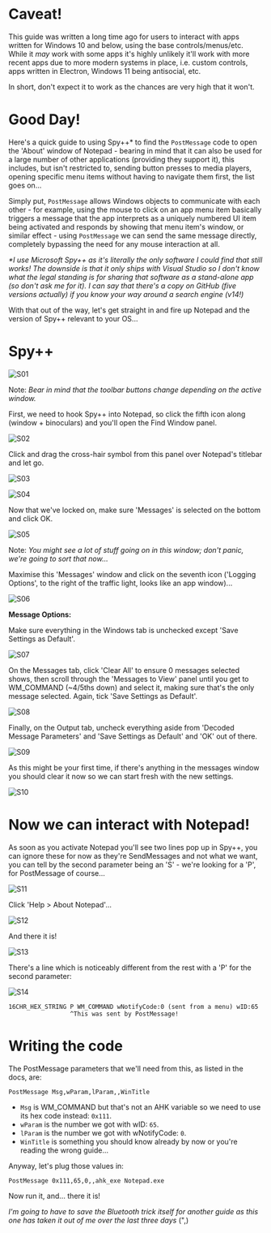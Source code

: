 # Caveat!

This guide was written a long time ago for users to interact with apps written for Windows 10 and below, using the base controls/menus/etc. While it *may* work with some apps it's highly unlikely it'll work with more recent apps due to more modern systems in place, i.e. custom controls, apps written in Electron, Windows 11 being antisocial, etc.

In short, don't expect it to work as the chances are very high that it won't.

# Good Day!

Here's a quick guide to using Spy++* to find the `PostMessage` code to open the 'About' window of Notepad - bearing in mind that it can also be used for a large number of other applications (providing they support it), this includes, but isn't restricted to, sending button presses to media players, opening specific menu items without having to navigate them first, the list goes on...

Simply put, `PostMessage` allows Windows objects to communicate with each other - for example, using the mouse to click on an app menu item basically triggers a message that the app interprets as a uniquely numbered UI item being activated and responds by showing that menu item's window, or similar effect - using `PostMessage` we can send the same message directly, completely bypassing the need for any mouse interaction at all.

*\*I use Microsoft Spy++ as it's literally the only software I could find that still works! The downside is that it only ships with Visual Studio so I don't know what the legal standing is for sharing that software as a stand-alone app (so don't ask me for it). I can say that there's a copy on GitHub (five versions actually) if you know your way around a search engine (v14!)*

With that out of the way, let's get straight in and fire up Notepad and the version of Spy++ relevant to your OS...

# Spy++

![S01](https://user-images.githubusercontent.com/47895215/130149344-8f80d564-1972-45b8-b1dc-a271d78d8d44.png)

Note: *Bear in mind that the toolbar buttons change depending on the active window.*

First, we need to hook Spy++ into Notepad, so click the fifth icon along (window + binoculars) and you'll open the Find Window panel.

![S02](https://user-images.githubusercontent.com/47895215/130149404-8a225f1f-5fa0-4629-9559-d3cc4c1a997a.png)

Click and drag the cross-hair symbol from this panel over Notepad's titlebar and let go.

![S03](https://user-images.githubusercontent.com/47895215/130149617-a8550d87-5aac-4a12-b783-281b98b4c8a3.png)

![S04](https://user-images.githubusercontent.com/47895215/130149634-d63ceacd-5d96-4ffc-b332-f1f3605287ab.png)

Now that we've locked on, make sure 'Messages' is selected on the bottom and click OK.

![S05](https://user-images.githubusercontent.com/47895215/130149673-946f36a2-3c04-4ef5-a675-08334d3e8504.png)

Note: *You might see a lot of stuff going on in this window; don't panic, we're going to sort that now...*

Maximise this 'Messages' window and click on the seventh icon ('Logging Options', to the right of the traffic light, looks like an app window)...

![S06](https://user-images.githubusercontent.com/47895215/130149789-503b8055-d38a-4c9f-8973-7e087cee4cfb.png)

**Message Options:**

Make sure everything in the Windows tab is unchecked except 'Save Settings as Default'.

![S07](https://user-images.githubusercontent.com/47895215/130149825-54d79c13-e2e4-4360-9362-0f00de7d462a.png)

On the Messages tab, click 'Clear All' to ensure 0 messages selected shows, then scroll through the 'Messages to View' panel until you get to WM\_COMMAND (\~4/5ths down) and select it, making sure that's the only message selected. Again, tick 'Save Settings as Default'.

![S08](https://user-images.githubusercontent.com/47895215/130149861-ef8901c9-3a0a-4dcb-8718-07f7b6968b2e.png)

Finally, on the Output tab, uncheck everything aside from 'Decoded Message Parameters' and 'Save Settings as Default' and 'OK' out of there.

![S09](https://user-images.githubusercontent.com/47895215/130149896-4740dd4d-ddf9-4748-aa09-6c5f48356e06.png)

As this might be your first time, if there's anything in the messages window you should clear it now so we can start fresh with the new settings.

![S10](https://user-images.githubusercontent.com/47895215/130150021-d2523e70-5578-4efc-a3e3-bd1cbc3e3a70.png)

# Now we can interact with Notepad!

As soon as you activate Notepad you'll see two lines pop up in Spy++, you can ignore these for now as they're SendMessages and not what we want, you can tell by the second parameter being an 'S' - we're looking for a 'P', for PostMessage of course...

![S11](https://user-images.githubusercontent.com/47895215/130150104-e53ae9dd-c98e-4e7d-b39c-4080d1808857.png)

Click 'Help > About Notepad'...

![S12](https://user-images.githubusercontent.com/47895215/130150142-8f2c2550-dd17-4ca7-b3ce-e8a9780799ea.png)

And there it is!

![S13](https://user-images.githubusercontent.com/47895215/130150337-c10ee666-8689-45f7-ade7-e3d69a223642.png)

There's a line which is noticeably different from the rest with a 'P' for the second parameter:

![S14](https://user-images.githubusercontent.com/47895215/130150365-eadca45e-5b6d-4f45-8ed6-a0af62985796.png)

    16CHR_HEX_STRING P WM_COMMAND wNotifyCode:0 (sent from a menu) wID:65
                     ^This was sent by PostMessage!

# Writing the code

The PostMessage parameters that we'll need from this, as listed in the docs, are:

    PostMessage Msg,wParam,lParam,,WinTitle

* `Msg` is WM\_COMMAND but that's not an AHK variable so we need to use its hex code instead: `0x111`.
* `wParam` is the number we got with wID: `65`.
* `lParam` is the number we got with wNotifyCode: `0`.
* `WinTitle` is something you should know already by now or you're reading the wrong guide...

Anyway, let's plug those values in:

    PostMessage 0x111,65,0,,ahk_exe Notepad.exe

Now run it, and... there it is!

*I'm going to have to save the Bluetooth trick itself for another guide as this one has taken it out of me over the last three days* (",)
